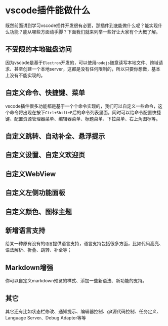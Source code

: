 # vscode插件能做什么

既然前面讲到学习vscode插件开发很有必要，那插件到底能做什么呢？能实现什么功能？能从哪些方面动手脚？下面我们就来列举一些好让大家有个大概了解。



## 不受限的本地磁盘访问

因为vscode是基于`Electron`开发的，可以使用`nodejs`随意读写本地文件、跨域请求、甚至创建一个本地server，这都是没有任何限制的，所以只要你想做，基本上没有不能实现的。





## 自定义命令、快捷键、菜单

vscode插件很多功能都是基于一个个命令实现的，我们可以自定义一些命令，这个命令将出现在按下`Ctrl+Shift+P`后的命令列表里面，同时可以给命令配置快捷键、配置资源管理器菜单、编辑器菜单、标题菜单、下拉菜单、右上角图标等。



## 自定义跳转、自动补全、悬浮提示





## 自定义设置、自定义欢迎页





## 自定义WebView





## 自定义左侧功能面板





## 自定义颜色、图标主题





## 新增语言支持

给某一种原有没有的`语言`提供语言支持，语言支持包括很多方面，比如代码高亮、语法解析、折叠、跳转、补全等；





## Markdown增强

你可以自定义markdown预览的样式、添加一些新语法、新功能的支持。

## 其它

其它还有比如状态栏修改、通知提示、编辑器控制、git源代码控制、任务定义、Language Server、Debug Adapter等等

